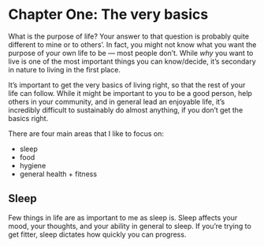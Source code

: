 # Chapter One: The very basics
What is the purpose of life? Your answer to that question is probably quite different to mine or to others’. In fact, you might not know what you want the purpose of your own life to be — most people don’t. While  _why_ you want to live is one of the most important things you can know/decide, it’s secondary in nature to living in the first place. 

It’s important to get the very basics of living right, so that the rest of your life can follow. While it might be important to you to be a good person, help others in your community, and in general lead an enjoyable life, it’s incredibly difficult to sustainably do almost anything, if you don’t get the basics right.

There are four main areas that I like to focus on:

- sleep
- food
- hygiene
- general health + fitness

<!-- 
In my opinion (and I hope it isn't too controversial), the primary objective of any person should be to stay alive. Now I understand that there may be exceptions, but as a general rule of thumb, I think that makes a lot of sense.

A part of being truly human, to me, is having a positive impact on your community. However, it's very difficult to take care of others, when you can't take care of yourself. Although this is something that most people should be able to do by themselves, these basic activities are also excellent opportunities for 

Staying alive has some basic components:

- food
- hygiene
- general health + fitness

These are the general items of day to day life that most people could reasonably aspire to complete. In Maslow's heirarchy of needs this is the very bottom. Compromises in these areas, while understandable and even common, have cascading effects in almost every area of life, and as such, should be avoided. These should be daily priorities.
 -->
## Sleep

Few things in life are as important to me as sleep is. Sleep affects your mood, your thoughts, and your ability in general to sleep. If you’re trying to get fitter, sleep dictates how quickly you can progress.

